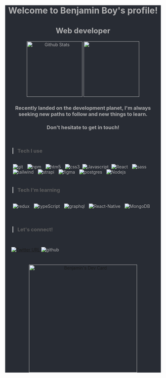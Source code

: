 <div style="background-color:#282C34; color:#B0B0B1">
<h1 align="center">Welcome to Benjamin Boy's profile!</h1>
<h2 align="center" style="margin-bottom:20px; font-size:1.5rem">Web developer</h2>

<p align="center">
<img src="https://github-readme-stats.vercel.app/api?username=benjamin-boy&theme=onedark&show_icons=true" alt="Github Stats" height="180em"/>
<img src="https://github-readme-stats.vercel.app/api/top-langs?username=benjamin-boy&theme=onedark&langs_count=10&layout=compact" height="180em" />
</p>

<h3 align="center">Recently landed on the development planet, I'm always seeking new paths to follow and new things to learn.</h3>
<h3 align="center">Don't hesitate to get in touch!</h3>

</br>

> ### Tech I use

</br>

<div style="margin-left:20px">
<img alt="git" src="https://img.shields.io/badge/-Git-F05032?style=flat-square&logo=git&logoColor=white" style="margin: 0 5px"/>
<img alt="npm" src="https://img.shields.io/badge/-NPM-CB3837?style=flat-square&logo=npm&logoColor=white"  style="margin: 0 5px"/>
<img alt="htm5" src="https://img.shields.io/badge/-HTML5-E34F26?style=flat-square&logo=html5&logoColor=white"  style="margin: 0 5px"/>
<img alt="css3" src="https://img.shields.io/badge/-CSS3-1572B6?style=flat-square&logo=css3&logoColor=white"  style="margin: 0 5px"/>
<img alt="Javascript" src="https://img.shields.io/badge/-Javascript-F7DF1E?style=flat-square&logo=JavaScript&logoColor=black" />
<img alt="React" src="https://img.shields.io/badge/-React-61DAFB?style=flat-square&logo=React&logoColor=black"  style="margin: 0 5px"/>
<img alt="sass" src="https://img.shields.io/badge/-SASS-CC6699?style=flat-square&logo=sass&logoColor=white"  style="margin: 0 5px"/>
<img alt="tailwind" src="https://img.shields.io/badge/-Tailwind CSS-06B6D4?style=flat-square&logo=tailwindcss&logoColor=white"  style="margin: 0 5px"/>
<img alt="strapi" src="https://img.shields.io/badge/-Strapi-2F2E8B?style=flat-square&logo=strapi&logoColor=white"  style="margin: 0 5px"/>
<img alt="figma" src="https://img.shields.io/badge/-Figma-F24E1E?style=flat-square&logo=figma&logoColor=white"  style="margin: 0 5px"/>
<img alt="postgres" src="https://img.shields.io/badge/-PostgresQL-4169E1?style=flat-square&logo=postgresql&logoColor=white"  style="margin: 0 5px"/>
<img alt="Nodejs" src="https://img.shields.io/badge/-Nodejs-339933?style=flat-square&logo=Node.js&logoColor=white"  style="margin: 0 5px"/>
</div>

</br>

> ### Tech I'm learning

</br>

<div style="margin-left:20px">
<img alt="redux" src="https://img.shields.io/badge/-Redux-764ABC?style=flat-square&logo=redux&logoColor=white"  style="margin: 0 5px"/>
<img alt="typeScript" src="https://img.shields.io/badge/-TypeScript-007ACC?style=flat-square&logo=typescript&logoColor=white"  style="margin: 0 5px"/>
<img alt="graphql" src="https://img.shields.io/badge/-GraphQL-E10098?style=flat-square&logo=graphql&logoColor=white"  style="margin: 0 5px"/>
<img alt="React-Native" src="https://img.shields.io/badge/-React--Native-45b8d8?style=flat-square&logo=react&logoColor=white"  style="margin: 0 5px"/>
<img alt="MongoDB" src="https://img.shields.io/badge/-MongoDB-13aa52?style=flat-square&logo=mongodb&logoColor=white"  style="margin: 0 5px"/>
</div>
</br>
<!-- ### Open source projects -->
</br>

> ### Let's connect!

</br>

<div style="margin: 0 0 40px 20px">

[![Twitter URL](https://img.shields.io/twitter/url/https/twitter.com/leomhhann.svg?style=social&label=Follow%20%leomhhann)](https://twitter.com/leomhhann)
<img alt="github" src="https://img.shields.io/github/followers/benjamin-boy?style=social" />
</div>

<p align="center">
<a href="https://app.daily.dev/Leomhann"><img src="https://api.daily.dev/devcards/a7321d7fda8547649ac78946fa5b5794.png?r=w9w" width="350" alt="Benjamin's Dev Card"/></a>
</p>
